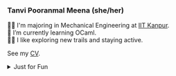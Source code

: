 <!--
**TanviPooranmal/TanviPooranmal** is a ✨ _special_ ✨ repository because its `README.md` (this file) appears on your GitHub profile. -->
### Tanvi Pooranmal Meena (she/her)
👩‍🎓 I'm majoring in Mechanical Engineering at [IIT Kanpur](https://www.iitk.ac.in/).  
🌱 I’m currently learning OCaml.  
🚴‍♀️ I like exploring new trails and staying active.  
<!--🤝 I contributed to [Astropy](https://github.com/astropy/astropy).  -->

See my [CV](https://drive.google.com/file/d/1X0k_9NCodCuM3C_k_VqecOmHQqGicRVN/view?usp=sharing).

<details>
  <summary> Just for Fun</summary>
  
  <!--START_SECTION:waka-->
![Code Time](http://img.shields.io/badge/Code%20Time-28%20hrs%2020%20mins-blue)

![Profile Views](http://img.shields.io/badge/Profile%20Views-0-blue)

**I'm a Night 🦉** 

```text
🌞 Morning                23 commits          █░░░░░░░░░░░░░░░░░░░░░░░░   02.83 % 
🌆 Daytime                207 commits         ██████░░░░░░░░░░░░░░░░░░░   25.43 % 
🌃 Evening                298 commits         █████████░░░░░░░░░░░░░░░░   36.61 % 
🌙 Night                  286 commits         █████████░░░░░░░░░░░░░░░░   35.14 % 
```
📅 **I'm Most Productive on Saturday** 

```text
Monday                   71 commits          ██░░░░░░░░░░░░░░░░░░░░░░░   08.72 % 
Tuesday                  103 commits         ███░░░░░░░░░░░░░░░░░░░░░░   12.65 % 
Wednesday                93 commits          ███░░░░░░░░░░░░░░░░░░░░░░   11.43 % 
Thursday                 69 commits          ██░░░░░░░░░░░░░░░░░░░░░░░   08.48 % 
Friday                   184 commits         ██████░░░░░░░░░░░░░░░░░░░   22.60 % 
Saturday                 210 commits         ██████░░░░░░░░░░░░░░░░░░░   25.80 % 
Sunday                   84 commits          ███░░░░░░░░░░░░░░░░░░░░░░   10.32 % 
```


📊 **This Week I Spent My Time On** 

```text
🕑︎ Time Zone: Asia/Kolkata

💬 Programming Languages: 
JavaScript               11 hrs 59 mins      ███████████░░░░░░░░░░░░░░   42.30 % 
CSS                      4 hrs 19 mins       ████░░░░░░░░░░░░░░░░░░░░░   15.25 % 
Markdown                 3 hrs 55 mins       ███░░░░░░░░░░░░░░░░░░░░░░   13.84 % 
YAML                     2 hrs 18 mins       ██░░░░░░░░░░░░░░░░░░░░░░░   08.15 % 
Go                       1 hr 33 mins        █░░░░░░░░░░░░░░░░░░░░░░░░   05.52 % 

🔥 Editors: 
VS Code                  27 hrs 19 mins      ████████████████████████░   96.44 % 
Neovim                   56 mins             █░░░░░░░░░░░░░░░░░░░░░░░░   03.34 % 
Unknown Editor           3 mins              ░░░░░░░░░░░░░░░░░░░░░░░░░   00.21 % 

💻 Operating System: 
Linux                    28 hrs 20 mins      █████████████████████████   100.00 % 
```

**I Mostly Code in JavaScript** 

```text
JavaScript               11 repos            ███████░░░░░░░░░░░░░░░░░░   29.73 % 
Go                       3 repos             ██░░░░░░░░░░░░░░░░░░░░░░░   08.11 % 
TypeScript               2 repos             █░░░░░░░░░░░░░░░░░░░░░░░░   05.41 % 
Lua                      1 repo              █░░░░░░░░░░░░░░░░░░░░░░░░   02.70 % 
TeX                      1 repo              █░░░░░░░░░░░░░░░░░░░░░░░░   02.70 % 
```




 Last Updated on 14/12/2024 18:48:25 UTC
<!--END_SECTION:waka-->
</details>
